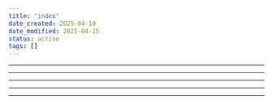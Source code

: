 ```yaml
---
title: "index"
date_created: 2025-04-10
date_modified: 2025-04-15
status: active
tags: []
---
```


---

---

---

---

---


